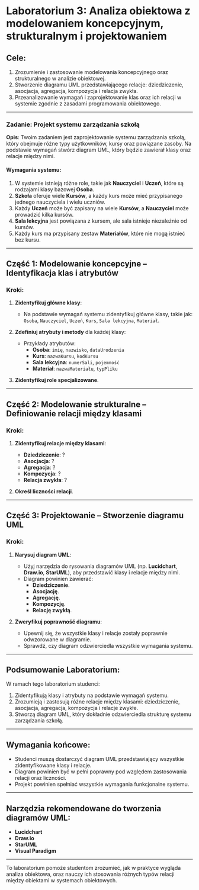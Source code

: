# **Laboratorium 3: Analiza obiektowa z modelowaniem koncepcyjnym, strukturalnym i projektowaniem**

## **Cele:**

1. Zrozumienie i zastosowanie modelowania koncepcyjnego oraz strukturalnego w analizie obiektowej.
2. Stworzenie diagramu UML przedstawiającego relacje: dziedziczenie, asocjacja, agregacja, kompozycja i relacja zwykła.
3. Przeanalizowanie wymagań i zaprojektowanie klas oraz ich relacji w systemie zgodnie z zasadami programowania obiektowego.

---

### **Zadanie: Projekt systemu zarządzania szkołą**

**Opis**:
Twoim zadaniem jest zaprojektowanie systemu zarządzania szkołą, który obejmuje różne typy użytkowników, kursy oraz powiązane zasoby. Na podstawie wymagań stwórz diagram UML, który będzie zawierał klasy oraz relacje między nimi.

#### **Wymagania systemu**:

1. W systemie istnieją różne role, takie jak **Nauczyciel** i **Uczeń**, które są rodzajami klasy bazowej **Osoba**.
2. **Szkoła** oferuje wiele **Kursów**, a każdy kurs może mieć przypisanego jednego nauczyciela i wielu uczniów.
3. Każdy **Uczeń** może być zapisany na wiele **Kursów**, a **Nauczyciel** może prowadzić kilka kursów.
4. **Sala lekcyjna** jest powiązana z kursem, ale sala istnieje niezależnie od kursów.
5. Każdy kurs ma przypisany zestaw **Materiałów**, które nie mogą istnieć bez kursu.

---

## **Część 1: Modelowanie koncepcyjne – Identyfikacja klas i atrybutów**

### **Kroki:**

1. **Zidentyfikuj główne klasy**:
   - Na podstawie wymagań systemu zidentyfikuj główne klasy, takie jak: `Osoba`, `Nauczyciel`, `Uczeń`, `Kurs`, `Sala lekcyjna`, `Materiał`.

2. **Zdefiniuj atrybuty i metody** dla każdej klasy:
   - Przykłady atrybutów:
     - **Osoba**: `imię`, `nazwisko`, `dataUrodzenia`
     - **Kurs**: `nazwaKursu`, `kodKursu`
     - **Sala lekcyjna**: `numerSali`, `pojemność`
     - **Materiał**: `nazwaMateriału`, `typPliku`

3. **Zidentyfikuj role specjalizowane**.
  
---

## **Część 2: Modelowanie strukturalne – Definiowanie relacji między klasami**

### **Kroki:**

1. **Zidentyfikuj relacje między klasami**:
   - **Dziedziczenie**: ?
   - **Asocjacja**: ?
   - **Agregacja**: ?
   - **Kompozycja**: ?
   - **Relacja zwykła**: ?

2. **Określ liczności relacji**.
   
---

## **Część 3: Projektowanie – Stworzenie diagramu UML**

### **Kroki:**

1. **Narysuj diagram UML**:
   - Użyj narzędzia do rysowania diagramów UML (np. **Lucidchart**, **Draw.io**, **StarUML**), aby przedstawić klasy i relacje między nimi.
   - Diagram powinien zawierać:
     - **Dziedziczenie**.
     - **Asocjację**.
     - **Agregację**.
     - **Kompozycję**.
     - **Relację zwykłą**.

2. **Zweryfikuj poprawność diagramu**:
   - Upewnij się, że wszystkie klasy i relacje zostały poprawnie odwzorowane w diagramie.
   - Sprawdź, czy diagram odzwierciedla wszystkie wymagania systemu.

---

## **Podsumowanie Laboratorium:**

W ramach tego laboratorium studenci:
1. Zidentyfikują klasy i atrybuty na podstawie wymagań systemu.
2. Zrozumieją i zastosują różne relacje między klasami: dziedziczenie, asocjacja, agregacja, kompozycja i relacje zwykłe.
3. Stworzą diagram UML, który dokładnie odzwierciedla strukturę systemu zarządzania szkołą.

---

## **Wymagania końcowe**:
- Studenci muszą dostarczyć diagram UML przedstawiający wszystkie zidentyfikowane klasy i relacje.
- Diagram powinien być w pełni poprawny pod względem zastosowania relacji oraz liczności.
- Projekt powinien spełniać wszystkie wymagania funkcjonalne systemu.

---

## **Narzędzia rekomendowane do tworzenia diagramów UML:**
- **Lucidchart**
- **Draw.io**
- **StarUML**
- **Visual Paradigm**

---

To laboratorium pomoże studentom zrozumieć, jak w praktyce wygląda analiza obiektowa, oraz nauczy ich stosowania różnych typów relacji między obiektami w systemach obiektowych.

